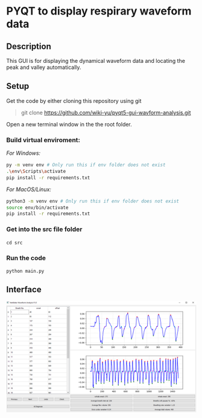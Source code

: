 
<h1>
PYQT to display respirary waveform data
</h1>

## Description
<p>
This GUI is for displaying the dynamical waveform data and locating the peak and valley automatically.  
</p>


## Setup 
Get the code by either cloning this repository using git
>git clone https://github.com/wiki-yu/pyqt5-gui-wavform-analysis.git

Open a new terminal window in the the root folder.

### Build virtual enviroment:

_For Windows:_

```bash
py -m venv env # Only run this if env folder does not exist
.\env\Scripts\activate
pip install -r requirements.txt
```

_For MacOS/Linux:_

```bash
python3 -m venv env # Only run this if env folder does not exist
source env/bin/activate
pip install -r requirements.txt
```

### Get into the src file folder
```
cd src
```

### Run the code
```
python main.py
```

## Interface

![PYQT Interface for waveform analysis](/images/interface.png)






